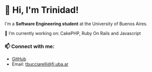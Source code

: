 # 👋 Hi, I'm Trinidad!

I'm a **Software Engineering student** at the University of Buenos Aires.

🔭 I’m currently working on: CakePHP, Ruby On Rails and Javascript

### 📫 Connect with me:

- [GitHub](https://github.com/trinidadbucciarelli)  
- Email: tbucciarelli@fi.uba.ar
